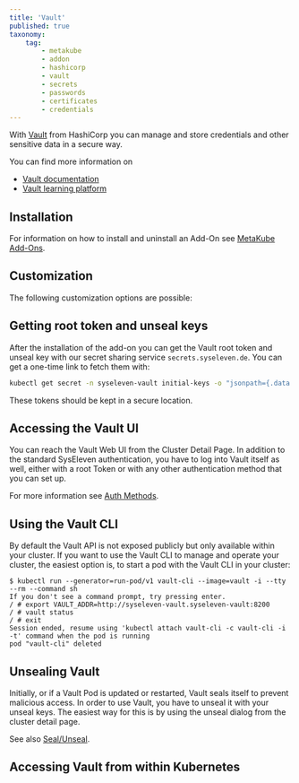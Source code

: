 ```yaml
---
title: 'Vault'
published: true
taxonomy:
    tag:
        - metakube
        - addon
        - hashicorp
        - vault
        - secrets
        - passwords
        - certificates
        - credentials
---
```


With [Vault](https://www.vaultproject.io/) from HashiCorp you can manage and store credentials and other sensitive data in a secure way.

You can find more information on

* [Vault documentation](https://www.vaultproject.io/docs/)
* [Vault learning platform](https://learn.hashicorp.com/vault)

## Installation

For information on how to install and uninstall an Add-On see [MetaKube Add-Ons](../default.en.md).

## Customization

The following customization options are possible:

## Getting root token and unseal keys

After the installation of the add-on you can get the Vault root token and unseal key with our secret sharing service `secrets.syseleven.de`. You can get a one-time link to fetch them with:

```bash
kubectl get secret -n syseleven-vault initial-keys -o "jsonpath={.data.link}" | base64 --decode
```

These tokens should be kept in a secure location.

## Accessing the Vault UI

You can reach the Vault Web UI from the Cluster Detail Page. In addition to the standard SysEleven authentication, you have to log into Vault itself as well, either with a root Token or with any other authentication method that you can set up.

For more information see [Auth Methods](https://www.vaultproject.io/docs/auth/index.html).

## Using the Vault CLI

By default the Vault API is not exposed publicly but only available within your cluster. If you want to use the Vault CLI to manage and operate your cluster, the easiest option is, to start a pod with the Vault CLI in your cluster:

```console
$ kubectl run --generator=run-pod/v1 vault-cli --image=vault -i --tty --rm --command sh
If you don't see a command prompt, try pressing enter.
/ # export VAULT_ADDR=http://syseleven-vault.syseleven-vault:8200
/ # vault status
/ # exit
Session ended, resume using 'kubectl attach vault-cli -c vault-cli -i -t' command when the pod is running
pod "vault-cli" deleted
```

## Unsealing Vault

Initially, or if a Vault Pod is updated or restarted, Vault seals itself to prevent malicious access. In order to use Vault, you have to unseal it with your unseal keys. The easiest way for this is by using the unseal dialog from the cluster detail page.

See also [Seal/Unseal](https://www.vaultproject.io/docs/concepts/seal.html).

## Accessing Vault from within Kubernetes

